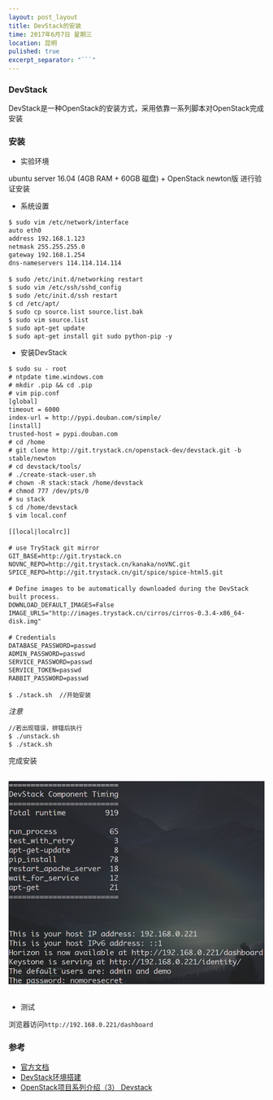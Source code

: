 ```yaml
---
layout: post_layout
title: DevStack的安装
time: 2017年6月7日 星期三
location: 昆明
pulished: true
excerpt_separator: "```"
---
```


### DevStack

DevStack是一种OpenStack的安装方式，采用依靠一系列脚本对OpenStack完成安装

### 安装

- 实验环境

ubuntu server 16.04 (4GB RAM + 60GB 磁盘) + OpenStack newton版 进行验证安装

- 系统设置

```shell
$ sudo vim /etc/network/interface
auto eth0
address 192.168.1.123
netmask 255.255.255.0
gateway 192.168.1.254
dns-nameservers 114.114.114.114

$ sudo /etc/init.d/networking restart
$ sudo vim /etc/ssh/sshd_config
$ sudo /etc/init.d/ssh restart
$ cd /etc/apt/
$ sudo cp source.list source.list.bak
$ sudo vim source.list
$ sudo apt-get update
$ sudo apt-get install git sudo python-pip -y
```

- 安装DevStack

```shell
$ sudo su - root
# ntpdate time.windows.com
# mkdir .pip && cd .pip
# vim pip.conf
[global]
timeout = 6000
index-url = http://pypi.douban.com/simple/
[install]
trusted-host = pypi.douban.com
# cd /home
# git clone http://git.trystack.cn/openstack-dev/devstack.git -b stable/newton
# cd devstack/tools/
# ./create-stack-user.sh
# chown -R stack:stack /home/devstack
# chmod 777 /dev/pts/0
# su stack
$ cd /home/devstack
$ vim local.conf

[[local|localrc]]

# use TryStack git mirror
GIT_BASE=http://git.trystack.cn
NOVNC_REPO=http://git.trystack.cn/kanaka/noVNC.git
SPICE_REPO=http://git.trystack.cn/git/spice/spice-html5.git

# Define images to be automatically downloaded during the DevStack built process.
DOWNLOAD_DEFAULT_IMAGES=False
IMAGE_URLS="http://images.trystack.cn/cirros/cirros-0.3.4-x86_64-disk.img"

# Credentials
DATABASE_PASSWORD=passwd
ADMIN_PASSWORD=passwd
SERVICE_PASSWORD=passwd
SERVICE_TOKEN=passwd
RABBIT_PASSWORD=passwd

$ ./stack.sh  //开始安装
```

*注意*

```shell
//若出现错误，排错后执行
$ ./unstack.sh
$ ./stack.sh
```

完成安装

<br>
<img src="/assets/post_pictures/devstack_ubuntu_server.png" width="650">
&nbsp;
<br>

- 测试

浏览器访问`http://192.168.0.221/dashboard`

### 参考

- [官方文档](https://docs.openstack.org/developer/devstack/)
- [DevStack环境搭建](http://blog.csdn.net/mygrus/article/details/53816022)
- [OpenStack项目系列介绍（3） Devstack](http://www.chenshake.com/openstack-project-series-3-devstack/)